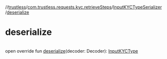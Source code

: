 //[trustless](../../../index.md)/[com.trustless.requests.kyc.retrieveSteps](../index.md)/[InputKYCTypeSerializer](index.md)/[deserialize](deserialize.md)

# deserialize

\
open override fun [deserialize](deserialize.md)(decoder: Decoder): [InputKYCType](../-input-k-y-c-type/index.md)
